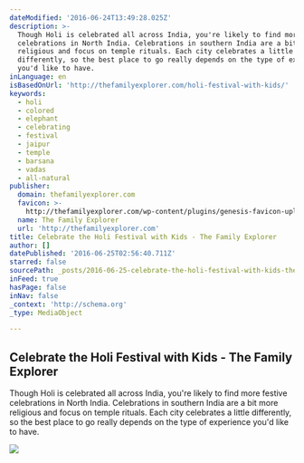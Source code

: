 ```yaml
---
dateModified: '2016-06-24T13:49:28.025Z'
description: >-
  Though Holi is celebrated all across India, you're likely to find more festive
  celebrations in North India. Celebrations in southern India are a bit more
  religious and focus on temple rituals. Each city celebrates a little
  differently, so the best place to go really depends on the type of experience
  you'd like to have.
inLanguage: en
isBasedOnUrl: 'http://thefamilyexplorer.com/holi-festival-with-kids/'
keywords:
  - holi
  - colored
  - elephant
  - celebrating
  - festival
  - jaipur
  - temple
  - barsana
  - vadas
  - all-natural
publisher:
  domain: thefamilyexplorer.com
  favicon: >-
    http://thefamilyexplorer.com/wp-content/plugins/genesis-favicon-uploader/favicons/favicon.ico
  name: The Family Explorer
  url: 'http://thefamilyexplorer.com'
title: Celebrate the Holi Festival with Kids - The Family Explorer
author: []
datePublished: '2016-06-25T02:56:40.711Z'
starred: false
sourcePath: _posts/2016-06-25-celebrate-the-holi-festival-with-kids-the-family-explorer.md
inFeed: true
hasPage: false
inNav: false
_context: 'http://schema.org'
_type: MediaObject

---
```

<article style=""><h1>Celebrate the Holi Festival with Kids - The Family Explorer</h1><p>Though Holi is celebrated all across India, you're likely to find more festive celebrations in North India. Celebrations in southern India are a bit more religious and focus on temple rituals. Each city celebrates a little differently, so the best place to go really depends on the type of experience you'd like to have.</p><img src="http://thefamilyexplorer.com/wp-content/uploads/2016/04/Holi-Festival-Kids.jpg" /></article>